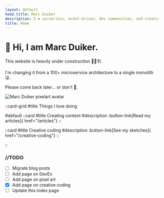 ```yaml
---
layout: default
head.title: Marc Duiker
description: I ❤️ serverless, event-driven, dev communities, and creative coding!
title: Home
---
```


# 👋 Hi, I am Marc Duiker.

This website is heavily under construction 👷‍♀️🏗️. 

I'm changing it from a 100+ microservice architecture to a single monolith 😜.

Please come back later... or don't :shrug:.

![Marc Duiker pixelart avatar](/marcduiker_hardhat.gif)

::card-grid
#title
Things I love doing

#default
  ::card
  #title
  Creating content
  #description
  :button-link[Read my articles]{ href="/articles"}
  ::

  ::card
  #title
  Creative coding
  #description
  :button-link[See my sketches]{ href="/creative-coding"}
  ::

  <!-- ::card
  #title
  Drawing pixel art 
  #description
  :button-link[See my drawings]{ href="/pixelart"}
  :: -->
::

### //TODO

- [ ] Migrate blog posts
- [ ] Add page on DevEx
- [ ] Add page on pixel art
- [X] Add page on creative coding
- [ ] Update this index page
